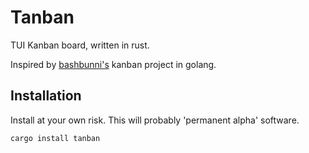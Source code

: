 # Tanban

TUI Kanban board, written in rust.

Inspired by [bashbunni's](https://www.youtube.com/watch?v=ZA93qgdLUzM) kanban project in golang.

## Installation

Install at your own risk. This will probably 'permanent alpha' software.

```sh
cargo install tanban
```
